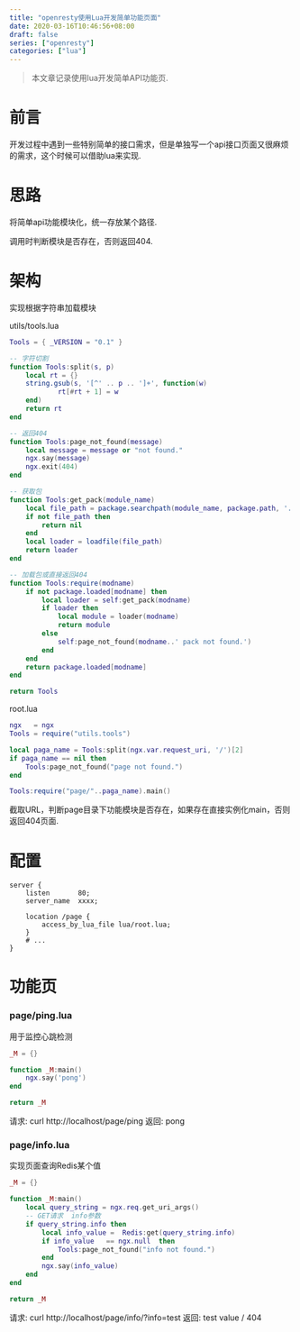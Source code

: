 ```yaml
---
title: "openresty使用Lua开发简单功能页面"
date: 2020-03-16T10:46:56+08:00
draft: false
series: ["openresty"]
categories: ["lua"]
---
```


> 本文章记录使用lua开发简单API功能页.


# 前言

开发过程中遇到一些特别简单的接口需求，但是单独写一个api接口页面又很麻烦的需求，这个时候可以借助lua来实现.


# 思路

将简单api功能模块化，统一存放某个路径.

调用时判断模块是否存在，否则返回404.

# 架构


实现根据字符串加载模块

utils/tools.lua

```lua
Tools = { _VERSION = "0.1" }

-- 字符切割
function Tools:split(s, p)
    local rt = {}
    string.gsub(s, '[^' .. p .. ']+', function(w)
            rt[#rt + 1] = w
    end)
    return rt
end

-- 返回404
function Tools:page_not_found(message)
    local message = message or "not found."
    ngx.say(message)
    ngx.exit(404)
end

-- 获取包
function Tools:get_pack(module_name)
    local file_path = package.searchpath(module_name, package.path, '.', '/')
    if not file_path then
        return nil
    end
    local loader = loadfile(file_path)
    return loader
end

-- 加载包或直接返回404
function Tools:require(modname)
    if not package.loaded[modname] then
        local loader = self:get_pack(modname)
        if loader then
            local module = loader(modname)
            return module
        else
            self:page_not_found(modname..' pack not found.')
        end
    end
    return package.loaded[modname]
end

return Tools
```

root.lua

```lua
ngx   = ngx
Tools = require("utils.tools")

local paga_name = Tools:split(ngx.var.request_uri, '/')[2]
if paga_name == nil then
    Tools:page_not_found("page not found.")
end

Tools:require("page/"..paga_name).main()
```

截取URL，判断page目录下功能模块是否存在，如果存在直接实例化main，否则返回404页面.

# 配置

```
server {
    listen       80;
    server_name  xxxx;

    location /page {
        access_by_lua_file lua/root.lua;
    }
    # ...
}
```

# 功能页

### page/ping.lua

用于监控心跳检测

```lua
_M = {}

function _M:main()
    ngx.say('pong')
end

return _M
```

请求:  curl http://localhost/page/ping
返回:  pong

### page/info.lua

实现页面查询Redis某个值

```lua
_M = {}

function _M:main()
    local query_string = ngx.req.get_uri_args()
    -- GET请求  info参数
    if query_string.info then
        local info_value =  Redis:get(query_string.info)
        if info_value   == ngx.null  then
            Tools:page_not_found("info not found.")
        end
        ngx.say(info_value)
    end
end

return _M
```

请求:  curl http://localhost/page/info/?info=test
返回:  test value / 404